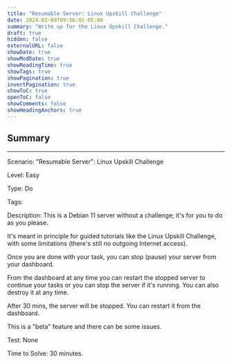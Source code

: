 ```yaml
---
title: "Resumable Server: Linux Upskill Challenge"
date: 2024-03-09T09:56:01-05:00
summary: "Write up for the Linux Upskill Challenge."
draft: true
hidden: false
externalURL: false
showDate: true
showModDate: true
showReadingTime: true
showTags: true
showPagination: true
invertPagination: true
showToC: true
openToC: false
showComments: false
showHeadingAnchors: true
---
```


## Summary
---

Scenario: "Resumable Server": Linux Upskill Challenge

Level: Easy

Type: Do

Tags:

Description: This is a Debian 11 server without a challenge; it's for you to do as you please.

It's meant in principle for guided tutorials like the Linux Upskill Challenge, with some limitations (there's still no outgoing Internet access).

Once you are done with your task, you can stop (pause) your server from your dashboard.

From the dashboard at any time you can restart the stopped server to continue your tasks or you can stop the server if it's running. You can also destroy it at any time.

After 30 mins, the server will be stopped. You can restart it from the dashboard.

This is a "beta" feature and there can be some issues.

Test: None

Time to Solve: 30 minutes.

